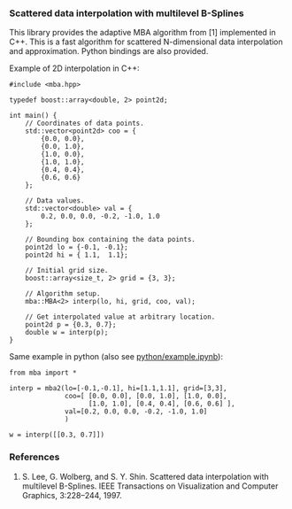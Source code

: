 ### Scattered data interpolation with multilevel B-Splines

This library provides the adaptive MBA algorithm from [1] implemented in C++.
This is a fast algorithm for scattered N-dimensional data interpolation and
approximation. Python bindings are also provided.

Example of 2D interpolation in C++:
~~~{.cpp}
#include <mba.hpp>

typedef boost::array<double, 2> point2d;

int main() {
    // Coordinates of data points.
    std::vector<point2d> coo = {
        {0.0, 0.0},
        {0.0, 1.0},
        {1.0, 0.0},
        {1.0, 1.0},
        {0.4, 0.4},
        {0.6, 0.6}
    };

    // Data values.
    std::vector<double> val = {
        0.2, 0.0, 0.0, -0.2, -1.0, 1.0
    };

    // Bounding box containing the data points.
    point2d lo = {-0.1, -0.1};
    point2d hi = { 1.1,  1.1};

    // Initial grid size.
    boost::array<size_t, 2> grid = {3, 3};

    // Algorithm setup.
    mba::MBA<2> interp(lo, hi, grid, coo, val);

    // Get interpolated value at arbitrary location.
    point2d p = {0.3, 0.7};
    double w = interp(p);
}
~~~

Same example in python (also see
[python/example.ipynb](http://nbviewer.ipython.org/github/ddemidov/mba/blob/master/python/example.ipynb)):
~~~{.py}
from mba import *

interp = mba2(lo=[-0.1,-0.1], hi=[1.1,1.1], grid=[3,3],
              coo=[ [0.0, 0.0], [0.0, 1.0], [1.0, 0.0],
                    [1.0, 1.0], [0.4, 0.4], [0.6, 0.6] ],
              val=[0.2, 0.0, 0.0, -0.2, -1.0, 1.0]
              )

w = interp([[0.3, 0.7]])
~~~

### References

1. S. Lee, G. Wolberg, and S. Y. Shin. Scattered data interpolation with
   multilevel B-Splines. IEEE Transactions on Visualization and
   Computer Graphics, 3:228–244, 1997.

